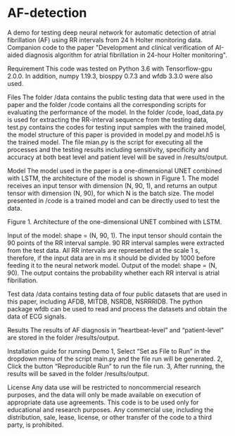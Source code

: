 # AF-detection
A demo for testing deep neural network for automatic detection of atrial fibrillation (AF) using RR intervals from 24 h Holter monitoring data. Companion code to the paper "Development and clinical verification of AI-aided diagnosis algorithm for atrial fibrillation in 24-hour Holter monitoring".

Requirement
This code was tested on Python 3.6 with Tensorflow-gpu 2.0.0. In addition, numpy 1.19.3, biosppy 0.7.3 and wfdb 3.3.0 were also used. 

Files
The folder /data contains the public testing data that were used in the paper and the folder /code contains all the corresponding scripts for evaluating the performance of the model. In the folder /code, load_data.py is used for extracting the RR-interval sequence from the testing data, test.py contains the codes for testing input samples with the trained model, the model structure of this paper is provided in model.py and model.h5 is the trained model. The file mian.py is the script for executing all the processes and the testing results including sensitivity, specificity and accuracy at both beat level and patient level will be saved in /results/output.

Model
	The model used in the paper is a one-dimensional UNET combined with LSTM, the architecture of the model is shown in Figure 1. The model receives an input tensor with dimension (N, 90, 1), and returns an output tensor with dimension (N, 90), for which N is the batch size. The model presented in /code is a trained model and can be directly used to test the data.

Figure 1. Architecture of the one-dimensional UNET combined with LSTM.

Input of the model: shape = (N, 90, 1). The input tensor should contain the 90 points of the RR interval sample. 90 RR interval samples were extracted from the test data. All RR intervals are represented at the scale 1 s, therefore, if the input data are in ms it should be divided by 1000 before feeding it to the neural network model.
Output of the model: shape = (N, 90). The output contains the probability whether each RR interval is atrial fibrillation.

Test data
/data contains testing data of four public datasets that are used in this paper, including AFDB, MITDB, NSRDB, NSRRRIDB. The python package wfdb can be used to read and process the datasets and obtain the data of ECG signals.

Results
The results of AF diagnosis in “heartbeat-level” and “patient-level” are stored in the folder /results/output.

Installation guide for running Demo
1, Select “Set as File to Run” in the dropdown menu of the script main.py and the file run will be generated.
2, Click the button “Reproducible Run” to run the file run.
3, After running, the results will be saved in the folder /results/output.

License
Any data use will be restricted to noncommercial research purposes, and the data will only be made available on execution of appropriate data use agreements. This code is to be used only for educational and research purposes. Any commercial use, including the distribution, sale, lease, license, or other transfer of the code to a third party, is prohibited. 
